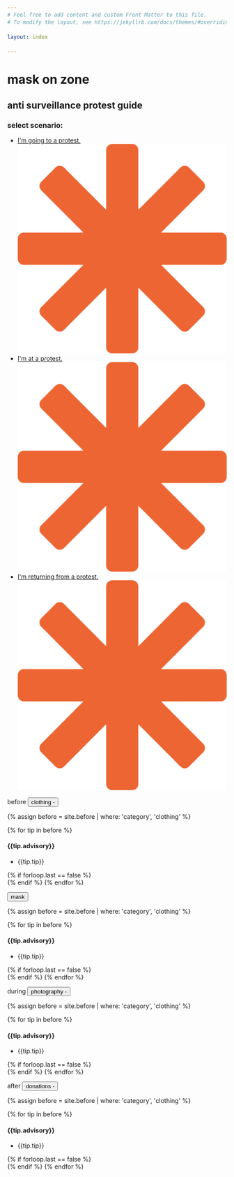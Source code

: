 ```yaml
---
# Feel free to add content and custom Front Matter to this file.
# To modify the layout, see https://jekyllrb.com/docs/themes/#overriding-theme-defaults

layout: index

---
```


<html>


<head>

<meta charset="utf-8" />
<meta http-equiv="x-ua-compatible" content="ie=edge" />
<meta name="viewport" content="width=device-width, initial-scale=1" />

<title> mask on — anti surveillance protest guide </title>

<link rel="stylesheet" type="text/css" href="index.css">

</head>

<body onload="startClock()">

<div class="support">

<div class="title">

<div class="mask-on">
<h1 class="title"> mask on zone</h1>
</div>

<div id="clock"> </div>

<div class="mask-on">
<h2 class="subtitle"> anti surveillance protest guide </h2>
</div>

</div>

<div class="protect-yourself-while-you">

<div class="choose-your-adventure">
<h3 class="scenario"> select scenario: </h3>
<ul class="scenario">
<li class="scenario">
<a href="#before">
I'm going to a protest.
<span> <img src="assets/star.svg" class="star" /> </span>
</a>
</li>
<li class="scenario">
<a href="#during">
I'm at a protest.
<span> <img src="assets/star.svg" class="star" /> </span>
</a>
</li>
<li class="scenario">
<a href="#after">
I'm returning from a protest.
<span> <img src="assets/star.svg" class="star" /> </span>
</a>
</li>
</ul>
</div>


<div class="choose-your-adventure">
<div class="tips">
<!-- before -->
<a id="before" class="time">
before
</a>
<button class="collapse"> clothing <span class="collapse"> - </span> </button>
<div class="content">

{% assign before = site.before | where: 'category', 'clothing' %}

  {% for tip in before %}
<div class="tip-container">
<h4 class="do-dont"> {{tip.advisory}} </h4>
<ul class="tip">
<li class="tip"> {{tip.tip}} </li>
</ul>
</div>
{% if forloop.last == false %}
<div class="border-bottom"></div>
    {% endif %}
  {% endfor %}
</div>

<button class="collapse"> mask </button>
<div class="content">
{% assign before = site.before | where: 'category', 'clothing' %}

  {% for tip in before %}
<div class="tip-container">
<h4 class="do-dont"> {{tip.advisory}} </h4>
<ul class="tip">
<li class="tip"> {{tip.tip}} </li>
</ul>
</div>
{% if forloop.last == false %}
<div class="border-bottom"></div>
    {% endif %}
  {% endfor %}
</div>

<!-- during -->
<a id="during" class="time"> during </a>
<button class="collapse"> photography <span class="collapse"> - </span> </button>
<div class="content">
{% assign before = site.before | where: 'category', 'clothing' %}

  {% for tip in before %}
<div class="tip-container">
<h4 class="do-dont"> {{tip.advisory}} </h4>
<ul class="tip">
<li class="tip"> {{tip.tip}} </li>
</ul>
</div>
{% if forloop.last == false %}
<div class="border-bottom"></div>
    {% endif %}
  {% endfor %}
</div>


<!-- after -->
<a id="after" class="time"> after </a>
<button class="collapse"> donations <span class="collapse"> - </span> </button>
<div class="content">
{% assign before = site.before | where: 'category', 'clothing' %}

  {% for tip in before %}
<div class="tip-container">
<h4 class="do-dont"> {{tip.advisory}} </h4>
<ul class="tip">
<li class="tip"> {{tip.tip}} </li>
</ul>
</div>
{% if forloop.last == false %}
<div class="border-bottom"></div>
    {% endif %}
  {% endfor %}
</div>

</div>

</div>

</div>

</div>


<script src="clock.js"></script>
<script src="layout.js"></script>

</body>
</html>